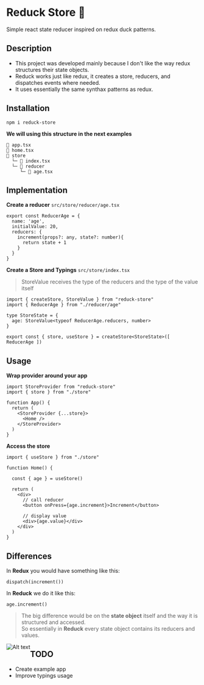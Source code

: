 # Reduck Store 🦆
Simple react state reducer inspired on redux duck patterns.

## Description

* This project was developed mainly because I don't like the way redux structures their state objects.
* Reduck works just like redux, it creates a store, reducers, and dispatches events where needed.
* It uses essentially the same synthax patterns as redux.


## Installation 
```
npm i reduck-store
```
**We will using this structure in the next examples** <br>

```
📜 app.tsx
📜 home.tsx
📂 store
  └─ 📜 index.tsx
  └─ 📂 reducer
     └─ 📜 age.tsx
```

## Implementation


**Create a reducer** `src/store/reducer/age.tsx`
```
export const ReducerAge = {
  name: 'age',
  initialValue: 20,
  reducers: {
    increment(props?: any, state?: number){
      return state + 1
    }
  }
}
```

**Create a Store and Typings** `src/store/index.tsx`
> StoreValue receives the type of the reducers and the type of the value itself
```
import { createStore, StoreValue } from "reduck-store"
import { ReducerAge } from "./reducer/age"

type StoreState = {
  age: StoreValue<typeof ReducerAge.reducers, number>
}

export const { store, useStore } = createStore<StoreState>([ ReducerAge ])
```


## Usage 

**Wrap provider around your app**
```
import StoreProvider from "reduck-store"
import { store } from "./store"

function App() {
  return (
    <StoreProvider {...store}>
      <Home />
    </StoreProvider>
  )
}
```

**Access the store**
```
import { useStore } from "./store"

function Home() {

  const { age } = useStore()

  return (
    <div>
      // call reducer
      <button onPress={age.increment}>Increment</button>
      
      // display value
      <div>{age.value}</div>
    </div>
  )
}
```

## Differences

In **Redux** you would have something like this:
```
dispatch(increment())
```
In **Reduck** we do it like this:
```
age.increment()
```

> The big difference would be on the **state object** itself and the way it is structured and accessed.<br>
> So essentially in **Reduck** every state object contains its reducers and values.

<img src="https://i.ibb.co/s3WSNRK/Screenshot-2022-06-20-at-23-13-37.png" alt="Alt text" style="float: left" title="Optional title">



## TODO
* Create example app
* Improve typings usage


